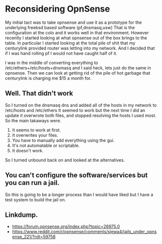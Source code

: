# Reconsidering OpnSense

My initial tact was to take opnsense and use it as a prototype for the underlying freebsd based software (pf,dnsmasq,usw)
That is the configuration at the colo and it works well in that environment. However recently I started looking at what opnsense out of the box brings to the table. In particular I started looking at the total pile of shit that my centurylink provided router was letting into my network. And I decided that if I was hand rolling pf I would not have caught half of it.

I was in the middle of converting everything to /etc/ethers+/etc/hosts+dnsmasq and I said heck, lets just do the same in opnsense. Then we can look at getting rid of the pile of hot garbage that centurylink is charging me $15 a month for. 

## Well. That didn't work

So I turned on the dnsmasq dns and added all of the hosts in my network to /etc/hosts and /etc/ethers It seemed to work but the next time I did an update it overwrote both files, and stopped resolving the hosts I used most. So the main takaways were. 

1. It seems to work at first.
2. It overwrites your files.
3. You have to manually add everything using the gui.
4. It's not automatable or scriptable.
5. It doesn't work.

So I turned unbound back on and looked at the alternatives.

## You can't configure the software/services but you can run a jail.

So this is going to be a longer process than I would have liked but I have a test system to build the jail on. 


## Linkdump.

- https://forum.opnsense.org/index.php?topic=26975.0
- https://www.reddit.com/r/opnsense/comments/sjewa4/jails_under_opnsense_221/?rdt=59758
